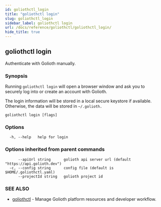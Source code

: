 ```yaml
---
id: goliothctl_login
title: "goliothctl login"
slug: goliothctl_login
sidebar_label: goliothctl login
url: /docs/reference/goliothctl/goliothctl_login/
hide_title: true
---
```

## goliothctl login

Authenticate with Golioth manually.

### Synopsis

Running `goliothctl login` will open a browser window and ask you to securely log into or create an account with Golioth.

The login information will be stored in a local secure keystore if available. Otherwise, the data will be stored in `~/.golioth.`

```
goliothctl login [flags]
```

### Options

```
  -h, --help   help for login
```

### Options inherited from parent commands

```
      --apiUrl string      golioth api server url (default "https://api.golioth.dev")
  -c, --config string      config file (default is $HOME/.goliothctl.yaml)
      --projectId string   golioth project id
```

### SEE ALSO

* [goliothctl](/docs/reference/goliothctl/goliothctl/)	 - Manage Golioth platform resources and developer workflow.

